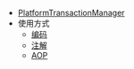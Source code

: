 
- [PlatformTransactionManager](spring-tx/PlatformTransactionManager.md)
- 使用方式
    - [编码](spring-tx/usage-mode/code.md)
    - [注解]()
    - [AOP]()

